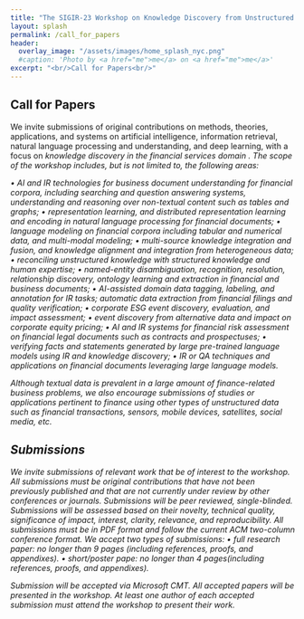 ```yaml
---
title: "The SIGIR-23 Workshop on Knowledge Discovery from Unstructured Data in Financial Services"
layout: splash
permalink: /call_for_papers
header:
  overlay_image: "/assets/images/home_splash_nyc.png"
  #caption: 'Photo by <a href="me">me</a> on <a href="me">me</a>'
excerpt: "<br/>Call for Papers<br/>"
---
```


<h2>Call for Papers</h2>

We invite submissions of original contributions on methods, theories, applications, and systems on artificial intelligence, information retrieval, natural language processing and understanding, and deep learning, with a focus on <i> knowledge discovery in the financial services domain <i>. The scope of the workshop includes, but is not limited to, the following areas:

•	AI and IR technologies for business document understanding for financial corpora, including searching and question answering systems, understanding and reasoning over non-textual content such as tables and graphs;
•	representation learning, and distributed representation learning and encoding in natural language processing for financial documents;
•	language modeling on financial corpora including tabular and numerical data, and multi-modal modeling;
•	multi-source knowledge integration and fusion, and knowledge alignment and integration from heterogeneous data;
•	reconciling unstructured knowledge with structured knowledge and human expertise;
•	named-entity disambiguation, recognition, resolution, relationship discovery, ontology learning and extraction in financial and business documents;
•	AI-assisted domain data tagging, labeling, and annotation for IR tasks;  automatic data extraction from financial filings and quality verification; 
•	corporate ESG event discovery, evaluation, and impact assessment;
•	event discovery from alternative data and impact on corporate equity pricing;
•	AI and IR systems for financial risk assessment on financial legal documents such as contracts and prospectuses;
•	verifying facts and statements generated by large pre-trained language models using IR and knowledge discovery;
•	IR or QA techniques and applications on financial documents leveraging large language models.


Although textual data is prevalent in a large amount of finance-related business problems, we also encourage submissions of studies or applications pertinent to finance using other types of unstructured data such as financial transactions, sensors, mobile devices, satellites, social media, etc.

<h2>Submissions</h2>

We invite submissions of relevant work that be of interest to the workshop. All submissions must be original contributions that have not been previously published and that are not currently under review by other conferences or journals. Submissions will be peer reviewed, single-blinded. Submissions will be assessed based on their novelty, technical quality, significance of impact, interest, clarity, relevance, and reproducibility. All submissions must be in PDF format and follow the current ACM two-column conference format. We accept two types of submissions:
•	full research paper: no longer than 9 pages (including references, proofs, and appendixes).
•	short/poster pape: no longer than 4 pages(including references, proofs, and appendixes).
  
Submission will be accepted via Microsoft CMT. All accepted papers will be presented in the workshop. At least one author of each accepted submission must attend the workshop to present their work. 



